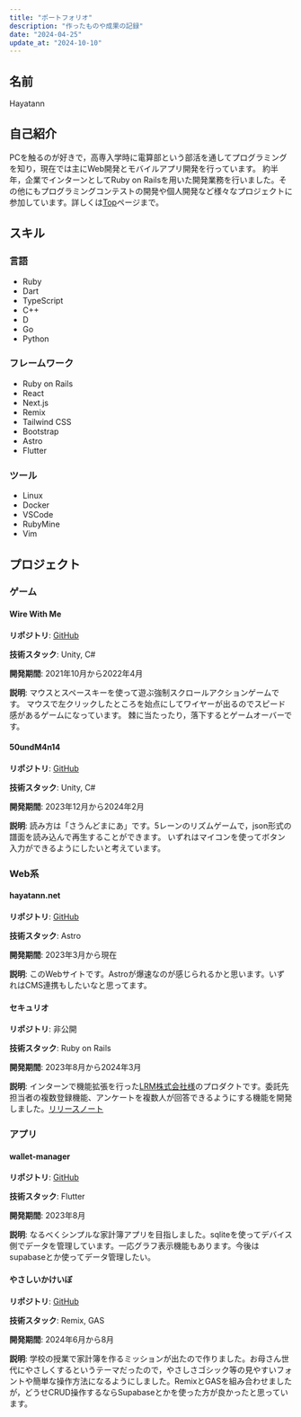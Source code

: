 ```yaml
---
title: "ポートフォリオ"
description: "作ったものや成果の記録"
date: "2024-04-25"
update_at: "2024-10-10"
---
```

## 名前

Hayatann

## 自己紹介

PCを触るのが好きで，高専入学時に電算部という部活を通してプログラミングを知り，現在では主にWeb開発とモバイルアプリ開発を行っています。
約半年，企業でインターンとしてRuby on Railsを用いた開発業務を行いました。その他にもプログラミングコンテストの開発や個人開発など様々なプロジェクトに参加しています。詳しくは[Top](top)ページまで。

## スキル
### 言語

- Ruby
- Dart
- TypeScript
- C++
- D
- Go
- Python

### フレームワーク

- Ruby on Rails
- React
- Next.js
- Remix
- Tailwind CSS
- Bootstrap
- Astro
- Flutter

### ツール

- Linux
- Docker
- VSCode
- RubyMine
- Vim

## プロジェクト
### ゲーム
#### Wire With Me

**リポジトリ**: [GitHub](https://github.com/Hayatann/WireAction)

**技術スタック**: Unity, C#

**開発期間**: 2021年10月から2022年4月

**説明**: マウスとスペースキーを使って遊ぶ強制スクロールアクションゲームです。
マウスで左クリックしたところを始点にしてワイヤーが出るのでスピード感があるゲームになっています。
棘に当たったり，落下するとゲームオーバーです。

#### 50undM4n14

**リポジトリ**: [GitHub](https://github.com/Hayatann/50undM4n14)

**技術スタック**: Unity, C#

**開発期間**: 2023年12月から2024年2月

**説明**: 読み方は「さうんどまにあ」です。5レーンのリズムゲームで，json形式の譜面を読み込んで再生することができます。
いずれはマイコンを使ってボタン入力ができるようにしたいと考えています。

### Web系
#### hayatann.net

**リポジトリ**: [GitHub](https://github.com/Hayatann/hayatann.net)

**技術スタック**: Astro

**開発期間**: 2023年3月から現在

**説明**: このWebサイトです。Astroが爆速なのが感じられるかと思います。いずれはCMS連携もしたいなと思ってます。

#### セキュリオ

**リポジトリ**: 非公開

**技術スタック**: Ruby on Rails

**開発期間**: 2023年8月から2024年3月

**説明**: インターンで機能拡張を行った[LRM株式会社様](https://www.lrm.jp/)のプロダクトです。委託先担当者の複数登録機能、アンケートを複数人が回答できるようにする機能を開発しました。[リリースノート](https://support.lrm.jp/hc/ja/articles/30190253146905--2024-3-19-セキュリオリリース情報)

### アプリ
#### wallet-manager

**リポジトリ**: [GitHub](https://github.com/Hayatann/wallet_manager)

**技術スタック**: Flutter

**開発期間**: 2023年8月

**説明**: なるべくシンプルな家計簿アプリを目指しました。sqliteを使ってデバイス側でデータを管理しています。一応グラフ表示機能もあります。今後はsupabaseとか使ってデータ管理したい。

#### やさしいかけいぼ

**リポジトリ**: [GitHub](https://github.com/Hayatann/kind-expenses)

**技術スタック**: Remix, GAS

**開発期間**: 2024年6月から8月

**説明**: 学校の授業で家計簿を作るミッションが出たので作りました。お母さん世代にやさしくするというテーマだったので，やさしさゴシック等の見やすいフォントや簡単な操作方法になるようにしました。RemixとGASを組み合わせましたが，どうせCRUD操作するならSupabaseとかを使った方が良かったと思っています。

